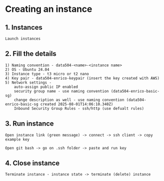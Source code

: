 # Creating an instance

## 1. Instances
    Launch instances

## 2. Fill the details
    1) Naming convention - data504-<name>-<instance name>
    2) OS - Ubuntu 24.04
    3) Instance type - t3 micro or t2 nano
    4) Key pair - data504-enrico-keypair (insert the key created with AWS)
    5) Network settings -
        auto-assign public IP enabled
        security group name - use naming convention (data504-enrico-basic-sg)
        change description as well - use naming convention (data504-enrico-basic-sg created 2025-08-01T14:06:10.340Z)
        Inbound Security Group Rules - ssh/http (use defualt rules)

## 3. Run instance
    Open instance link (green message) -> connect -> ssh client -> copy example key

    Open git bash -> go on .ssh folder -> paste and run key

## 4. Close instance
    Terminate instance - instance state -> terminate (delete) instance


























